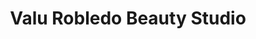 ---
title: "Valu Robledo Beauty Studio"
url: /montevideo/valu-robledo-beauty-studio/
shop: cosméticos
---